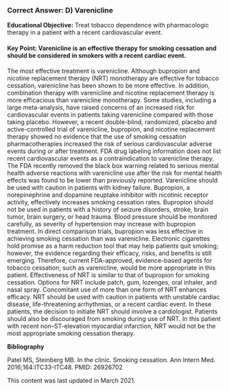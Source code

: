 
### Correct Answer: D) Varenicline 

**Educational Objective:** Treat tobacco dependence with pharmacologic therapy in a patient with a recent cardiovascular event.

#### **Key Point:** Varenicline is an effective therapy for smoking cessation and should be considered in smokers with a recent cardiac event.

The most effective treatment is varenicline. Although bupropion and nicotine replacement therapy (NRT) monotherapy are effective for tobacco cessation, varenicline has been shown to be more effective. In addition, combination therapy with varenicline and nicotine replacement therapy is more efficacious than varenicline monotherapy. Some studies, including a large meta-analysis, have raised concerns of an increased risk for cardiovascular events in patients taking varenicline compared with those taking placebo. However, a recent double-blind, randomized, placebo and active-controlled trial of varenicline, bupropion, and nicotine replacement therapy showed no evidence that the use of smoking cessation pharmacotherapies increased the risk of serious cardiovascular adverse events during or after treatment. FDA drug labeling information does not list recent cardiovascular events as a contraindication to varenicline therapy. The FDA recently removed the black box warning related to serious mental health adverse reactions with varenicline use after the risk for mental health effects was found to be lower than previously reported. Varenicline should be used with caution in patients with kidney failure.
Bupropion, a norepinephrine and dopamine reuptake inhibitor with nicotinic receptor activity, effectively increases smoking cessation rates. Bupropion should not be used in patients with a history of seizure disorders, stroke, brain tumor, brain surgery, or head trauma. Blood pressure should be monitored carefully, as severity of hypertension may increase with bupropion treatment. In direct comparison trials, bupropion was less effective in achieving smoking cessation than was varenicline.
Electronic cigarettes hold promise as a harm reduction tool that may help patients quit smoking; however, the evidence regarding their efficacy, risks, and benefits is still emerging. Therefore, current FDA-approved, evidence-based agents for tobacco cessation, such as varenicline, would be more appropriate in this patient.
Effectiveness of NRT is similar to that of bupropion for smoking cessation. Options for NRT include patch, gum, lozenges, oral inhaler, and nasal spray. Concomitant use of more than one form of NRT enhances efficacy. NRT should be used with caution in patients with unstable cardiac disease, life-threatening arrhythmias, or a recent cardiac event. In these patients, the decision to initiate NRT should involve a cardiologist. Patients should also be discouraged from smoking during use of NRT. In this patient with recent non–ST-elevation myocardial infarction, NRT would not be the most appropriate smoking cessation therapy.

**Bibliography**

Patel MS, Steinberg MB. In the clinic. Smoking cessation. Ann Intern Med. 2016;164:ITC33-ITC48. PMID: 26926702

This content was last updated in March 2021.